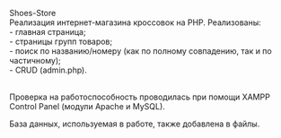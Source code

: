 Shoes-Store <br>
Реализация интернет-магазина кроссовок на PHP. Реализованы:<br>
      - главная страница;<br>
      - страницы групп товаров; <br>
      - поиск по названию/номеру (как по полному совпадению, так и по частичному);<br>
      - CRUD (admin.php).<br><br>


Проверка на работоспособность проводилась при помощи XAMPP Control Panel (модули Apache и MySQL).<br>

База данных, используемая в работе, также добавлена в файлы.

